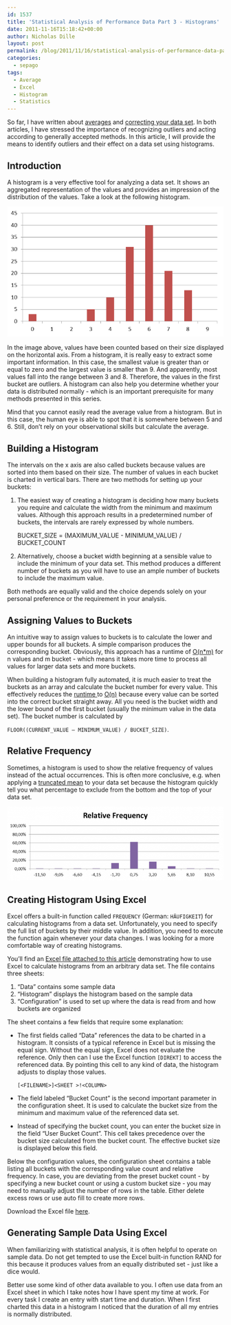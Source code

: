 ```yaml
---
id: 1537
title: 'Statistical Analysis of Performance Data Part 3 - Histograms'
date: 2011-11-16T15:18:42+00:00
author: Nicholas Dille
layout: post
permalink: /blog/2011/11/16/statistical-analysis-of-performance-data-part-3-histograms/
categories:
  - sepago
tags:
  - Average
  - Excel
  - Histogram
  - Statistics
---
```

So far, I have written about [averages](/blog/2011/06/27/statistical-analysis-of-performance-data-part-1-averages/ "Statistical Analysis of Performance Data Part 1 – Averages") and [correcting your data set](/blog/2011/07/15/statistical-analysis-of-performance-data-part-2-correcting-the-data-set/ "Statistical Analysis of Performance Data Part 2 – Correcting the Data Set"). In both articles, I have stressed the importance of recognizing outliers and acting according to generally accepted methods. In this article, I will provide the means to identify outliers and their effect on a data set using histograms.

<!--more-->

<!--break-->

## Introduction

A histogram is a very effective tool for analyzing a data set. It shows an aggregated representation of the values and provides an impression of the distribution of the values. Take a look at the following histogram.

[![Histogram](/assets/2011/11/histogram.png)](/assets/2011/11/histogram.png)

In the image above, values have been counted based on their size displayed on the horizontal axis. From a histogram, it is really easy to extract some important information. In this case, the smallest value is greater than or equal to zero and the largest value is smaller than 9. And apparently, most values fall into the range between 3 and 8. Therefore, the values in the first bucket are outliers. A histogram can also help you determine whether your data is distributed normally - which is an important prerequisite for many methods presented in this series.

Mind that you cannot easily read the average value from a histogram. But in this case, the human eye is able to spot that it is somewhere between 5 and 6. Still, don’t rely on your observational skills but calculate the average.

## Building a Histogram

The intervals on the x axis are also called buckets because values are sorted into them based on their size. The number of values in each bucket is charted in vertical bars. There are two methods for setting up your buckets:

  1. The easiest way of creating a histogram is deciding how many buckets you require and calculate the width from the minimum and maximum values. Although this approach results in a predetermined number of buckets, the intervals are rarely expressed by whole numbers.
  
        BUCKET_SIZE = (MAXIMUM_VALUE - MINIMUM_VALUE) / BUCKET_COUNT
    
  2. Alternatively, choose a bucket width beginning at a sensible value to include the minimum of your data set. This method produces a different number of buckets as you will have to use an ample number of buckets to include the maximum value.

Both methods are equally valid and the choice depends solely on your personal preference or the requirement in your analysis.

## Assigning Values to Buckets

An intuitive way to assign values to buckets is to calculate the lower and upper bounds for all buckets. A simple comparison produces the corresponding bucket. Obviously, this approach has a runtime of [O(n*m)](http://en.wikipedia.org/wiki/Big_O_notation) for n values and m bucket - which means it takes more time to process all values for larger data sets and more buckets.

When building a histogram fully automated, it is much easier to treat the buckets as an array and calculate the bucket number for every value. This effectively reduces the [runtime ](http://en.wikipedia.org/wiki/Run-time_complexity)to [O(n)](http://en.wikipedia.org/wiki/Big_O_notation) because every value can be sorted into the correct bucket straight away. All you need is the bucket width and the lower bound of the first bucket (usually the minimum value in the data set). The bucket number is calculated by
  
`FLOOR((CURRENT_VALUE – MINIMUM_VALUE) / BUCKET_SIZE)`.

## Relative Frequency

Sometimes, a histogram is used to show the relative frequency of values instead of the actual occurrences. This is often more conclusive, e.g. when applying a [truncated mean](/blog/2011/07/15/statistical-analysis-of-performance-data-part-2-correcting-the-data-set/ "Statistical Analysis of Performance Data Part 2 – Correcting the Data Set") to your data set because the histogram quickly tell you what percentage to exclude from the bottom and the top of your data set.

[![Relative frequency](/assets/2011/11/relativefrequency.png)](/assets/2011/11/relativefrequency.png)

## Creating Histogram Using Excel

Excel offers a built-in function called `FREQUENCY` (German: `HÄUFIGKEIT`) for calculating histograms from a data set. Unfortunately, you need to specify the full list of buckets by their middle value. In addition, you need to execute the function again whenever your data changes. I was looking for a more comfortable way of creating histograms.

You’ll find an [Excel file attached to this article](/assets/2011/11/statistical_analysis_of_performance_data_part_3_-_histograms.zip) demonstrating how to use Excel to calculate histograms from an arbitrary data set. The file contains three sheets:

  1. “Data” contains some sample data
  2. “Histogram” displays the histogram based on the sample data
  3. “Configuration” is used to set up where the data is read from and how buckets are organized

The sheet contains a few fields that require some explanation:

  * The first fields called “Data” references the data to be charted in a histogram. It consists of a typical reference in Excel but is missing the equal sign. Without the equal sign, Excel does not evaluate the reference. Only then can I use the Excel function `[DIREKT]` to access the referenced data. By pointing this cell to any kind of data, the histogram adjusts to display those values.
  
        [<FILENAME>]<SHEET >!<COLUMN>
    
  * The field labeled “Bucket Count” is the second important parameter in the configuration sheet. It is used to calculate the bucket size from the minimum and maximum value of the referenced data set.
  * Instead of specifying the bucket count, you can enter the bucket size in the field “User Bucket Count”. This cell takes precedence over the bucket size calculated from the bucket count. The effective bucket size is displayed below this field.

Below the configuration values, the configuration sheet contains a table listing all buckets with the corresponding value count and relative frequency. In case, you are deviating from the preset bucket count - by specifying a new bucket count or using a custom bucket size - you may need to manually adjust the number of rows in the table. Either delete excess rows or use auto fill to create more rows.

Download the Excel file [here](/assets/2011/11/statistical_analysis_of_performance_data_part_3_-_histograms.zip).

## Generating Sample Data Using Excel

When familiarizing with statistical analysis, it is often helpful to operate on sample data. Do not get tempted to use the Excel built-in function RAND for this because it produces values from an equally distributed set - just like a dice would.

Better use some kind of other data available to you. I often use data from an Excel sheet in which I take notes how I have spent my time at work. For every task I create an entry with start time and duration. When I first charted this data in a histogram I noticed that the duration of all my entries is normally distributed.
